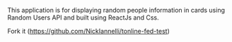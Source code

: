
This application is for displaying random people information in cards using Random Users API and built using ReactJs and Css.







Fork it (https://github.com/NickIannelli/tonline-fed-test)

